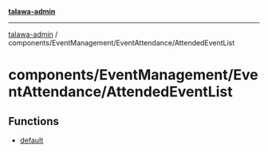 [**talawa-admin**](../../../../README.md)

***

[talawa-admin](../../../../modules.md) / components/EventManagement/EventAttendance/AttendedEventList

# components/EventManagement/EventAttendance/AttendedEventList

## Functions

- [default](functions/default.md)
